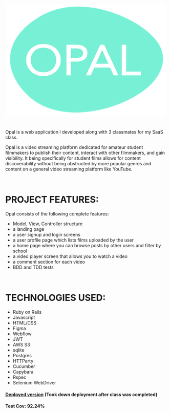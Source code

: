 <p align="center">
  <img src="https://github.com/dhu16/opal-local/blob/main/app/assets/images/opal_transparent_logo-p-500.png"/>
</p>

# 

Opal is a web application I developed along with 3 classmates for my SaaS class. 

Opal is a video streaming platform dedicated for amateur student filmmakers to publish their content, interact with other filmmakers, and gain visibility. It being specifically for student films allows for content discoverability without being obstructed by more popular genres and content on a general video streaming platform like YouTube.

</br>

# PROJECT FEATURES:
Opal consists of the following complete features: 
- Model, View, Controller structure
- a landing page
- a user signup and login screens
- a user profile page which lists films uploaded by the user
- a home page where you can browse posts by other users and filter by school
- a video player screen that allows you to watch a video 
- a comment section for each video
- BDD and TDD tests

</br>

# TECHNOLOGIES USED:
- Ruby on Rails
- Javascript
- HTML/CSS
- Figma
- Webflow
- JWT
- AWS S3
- sqlite
- Postgres
- HTTParty
- Cucumber
- Capybara
- Rspec
- Selenium WebDriver


#### [Deployed version](https://rocky-inlet-94258-676c28639eb3.herokuapp.com/) (Took down deployment after class was completed)
#### Test Cov: 92.24%
